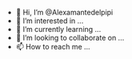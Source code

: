 - 👋 Hi, I’m @Alexamantedelpipi
- 👀 I’m interested in ...
- 🌱 I’m currently learning ...
- 💞️ I’m looking to collaborate on ...
- 📫 How to reach me ...

<!---
Alexamantedelpipi/Alexamantedelpipi is a ✨ special ✨ repository because its `README.md` (this file) appears on your GitHub profile.
You can click the Preview link to take a look at your changes.
--->
